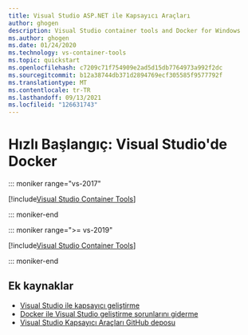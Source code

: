 ```yaml
---
title: Visual Studio ASP.NET ile Kapsayıcı Araçları
author: ghogen
description: Visual Studio container tools and Docker for Windows
ms.author: ghogen
ms.date: 01/24/2020
ms.technology: vs-container-tools
ms.topic: quickstart
ms.openlocfilehash: c7209c71f754909e2ad5d15db7764973a992f2dc
ms.sourcegitcommit: b12a38744db371d2894769ecf305585f9577792f
ms.translationtype: MT
ms.contentlocale: tr-TR
ms.lasthandoff: 09/13/2021
ms.locfileid: "126631743"
---
```

# <a name="quickstart-docker-in-visual-studio"></a>Hızlı Başlangıç: Visual Studio'de Docker

::: moniker range="vs-2017"

[!include[Visual Studio Container Tools](includes/vs-2017/container-tools.md)]

::: moniker-end

::: moniker range=">= vs-2019"

[!include[Visual Studio Container Tools](includes/vs-2019/container-tools.md)]

::: moniker-end

## <a name="additional-resources"></a>Ek kaynaklar

* [Visual Studio ile kapsayıcı geliştirme](./index.yml)
* [Docker ile Visual Studio geliştirme sorunlarını giderme](troubleshooting-docker-errors.md)
* [Visual Studio Kapsayıcı Araçları GitHub deposu](https://github.com/Microsoft/DockerTools)